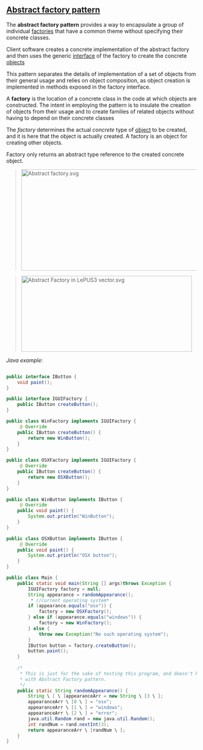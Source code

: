 [Abstract factory pattern](https://en.wikipedia.org/wiki/Abstract_factory_pattern)
----------

The **abstract factory pattern** provides a way to encapsulate a group of individual [factories](https://en.wikipedia.org/wiki/Factory_object) that have a common theme without specifying their concrete classes.

Client software creates a concrete implementation of the abstract factory and then uses the generic [interface](https://en.wikipedia.org/wiki/Interface_(computer_science)) of the factory to create the concrete [objects](https://en.wikipedia.org/wiki/Object_(computer_science))

This pattern separates the details of implementation of a set of objects from their general usage and relies on object composition, as object creation is implemented in methods exposed in the factory interface.

A **factory** is the location of a concrete class in the code at which objects are constructed. The intent in employing the pattern is to insulate the creation of objects from their usage and to create families of related objects without having to depend on their concrete classes

The *factory* determines the actual *concrete* type of [object](https://en.wikipedia.org/wiki/Object_(computer_science)) to be created, and it is here that the object is actually created. A factory is an object for creating other objects.

Factory only returns an abstract type reference to the created concrete object.

>	<img src="https://upload.wikimedia.org/wikipedia/commons/thumb/a/a7/Abstract_factory.svg/640px-Abstract_factory.svg.png" alt="Abstract factory.svg" width="613" height="267" />


>	<img src="https://upload.wikimedia.org/wikipedia/commons/thumb/5/54/Abstract_Factory_in_LePUS3_vector.svg/640px-Abstract_Factory_in_LePUS3_vector.svg.png" alt="Abstract Factory in LePUS3 vector.svg" width="451" height="200" />


*Java example:*

```java

public interface IButton {
	void paint();
}

public interface IGUIFactory {
	public IButton createButton();
}

public class WinFactory implements IGUIFactory {
	 @ Override
	public IButton createButton() {
		return new WinButton();
	}
}

public class OSXFactory implements IGUIFactory {
	 @ Override
	public IButton createButton() {
		return new OSXButton();
	}
}

public class WinButton implements IButton {
	 @ Override
	public void paint() {
		System.out.println("WinButton");
	}
}

public class OSXButton implements IButton {
	 @ Override
	public void paint() {
		System.out.println("OSX button");
	}
}

public class Main {
	public static void main(String [] args)throws Exception {
		IGUIFactory factory = null;
		String appearance = randomAppearance();
		 * //current operating system*
		if (appearance.equals("osx")) {
			factory = new OSXFactory();
		} else if (appearance.equals("windows")) {
			factory = new WinFactory();
		} else {
			throw new Exception("No such operating system");
		}
		IButton button = factory.createButton();
		button.paint();
	}
	
	/*
	 * This is just for the sake of testing this program, and doesn't have to do
	 * with Abstract Factory pattern.
	 */
	public static String randomAppearance() {
		String \ [ \ ]appearanceArr = new String \ [3 \ ];
		appearanceArr \ [0 \ ] = "osx";
		appearanceArr \ [1 \ ] = "windows";
		appearanceArr \ [2 \ ] = "error";
		java.util.Random rand = new java.util.Random();
		int randNum = rand.nextInt(3);
		return appearanceArr \ [randNum \ ];
	}
}

```